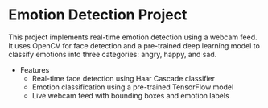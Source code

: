 # Emotion Detection Project

This project implements real-time emotion detection using a webcam feed. It uses OpenCV for face detection and a pre-trained deep learning model to classify emotions into three categories: angry, happy, and sad.

- Features
  - Real-time face detection using Haar Cascade classifier
  - Emotion classification using a pre-trained TensorFlow model
  - Live webcam feed with bounding boxes and emotion labels
